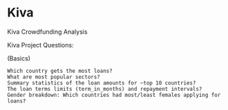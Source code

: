 # Kiva
Kiva Crowdfunding Analysis


Kiva Project Questions:

(Basics)

    Which country gets the most loans?
    What are most popular sectors? 
    Summary statistics of the loan amounts for ~top 10 countries?
    The loan terms limits (term_in_months) and repayment intervals?
    Gender breakdown: Which countries had most/least females applying for loans?
    
    
